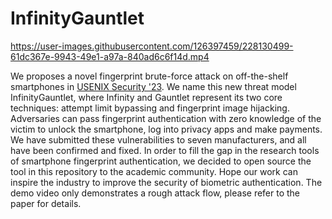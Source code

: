 # InfinityGauntlet

https://user-images.githubusercontent.com/126397459/228130499-61dc367e-9943-49e1-a97a-840ad6c6f14d.mp4

We proposes a novel fingerprint brute-force attack on off-the-shelf smartphones in [USENIX Security '23](https://www.usenix.org/conference/usenixsecurity23). We name this new threat model InfinityGauntlet, where Infinity and Gauntlet represent its two core techniques: attempt limit bypassing and fingerprint image hijacking. Adversaries can pass fingerprint authentication with zero knowledge of the victim to unlock the smartphone, log into privacy apps and make payments. We have submitted these vulnerabilities to seven manufacturers, and all have been confirmed and fixed. In order to fill the gap in the research tools of smartphone fingerprint authentication, we decided to open source the tool in this repository to the academic community. Hope our work can inspire the industry to improve the security of biometric authentication. The demo video only demonstrates a rough attack flow, please refer to the paper for details.


